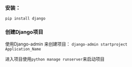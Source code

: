 ### 安装：
`pip install django`
### 创建Django项目
使用Django-admin 来创建项目：
`django-admin startproject Application_Name`

进入项目使用`python manage runserver`来启动项目
